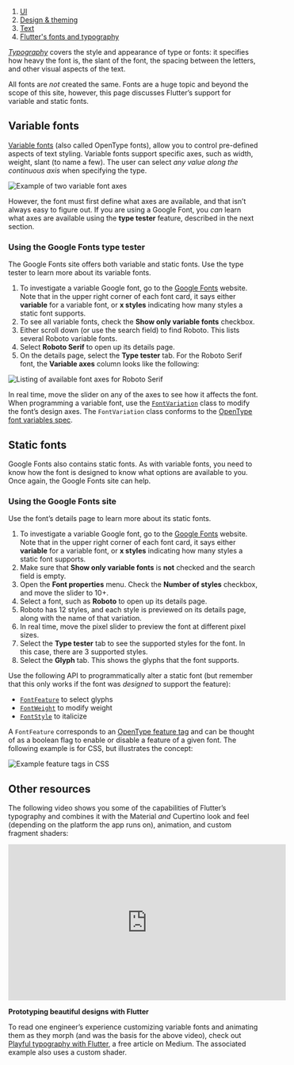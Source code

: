 1.  [UI](https://docs.flutter.dev/ui)
2.  [Design & theming](https://docs.flutter.dev/ui/design)
3.  [Text](https://docs.flutter.dev/ui/design/text)
4.  [Flutter's fonts and typography](https://docs.flutter.dev/ui/design/text/typography)

[_Typography_](https://en.wikipedia.org/wiki/Typography) covers the style and appearance of type or fonts: it specifies how heavy the font is, the slant of the font, the spacing between the letters, and other visual aspects of the text.

All fonts are _not_ created the same. Fonts are a huge topic and beyond the scope of this site, however, this page discusses Flutter’s support for variable and static fonts.

## Variable fonts

[Variable fonts](https://fonts.google.com/knowledge/introducing_type/introducing_variable_fonts) (also called OpenType fonts), allow you to control pre-defined aspects of text styling. Variable fonts support specific axes, such as width, weight, slant (to name a few). The user can select _any value along the continuous axis_ when specifying the type.

![Example of two variable font axes](https://docs.flutter.dev/assets/images/docs/development/ui/typography/variable-font-axes.png)

However, the font must first define what axes are available, and that isn’t always easy to figure out. If you are using a Google Font, you _can_ learn what axes are available using the **type tester** feature, described in the next section.

### Using the Google Fonts type tester

The Google Fonts site offers both variable and static fonts. Use the type tester to learn more about its variable fonts.

1.  To investigate a variable Google font, go to the [Google Fonts](https://fonts.google.com/) website. Note that in the upper right corner of each font card, it says either **variable** for a variable font, or **x styles** indicating how many styles a static font supports.
2.  To see all variable fonts, check the **Show only variable fonts** checkbox.
3.  Either scroll down (or use the search field) to find Roboto. This lists several Roboto variable fonts.
4.  Select **Roboto Serif** to open up its details page.
5.  On the details page, select the **Type tester** tab. For the Roboto Serif font, the **Variable axes** column looks like the following:

![Listing of available font axes for Roboto Serif](https://docs.flutter.dev/assets/images/docs/development/ui/typography/roboto-serif-font-axes.png)

In real time, move the slider on any of the axes to see how it affects the font. When programming a variable font, use the [`FontVariation`](https://api.flutter.dev/flutter/dart-ui/FontVariation-class.html) class to modify the font’s design axes. The `FontVariation` class conforms to the [OpenType font variables spec](https://learn.microsoft.com/en-us/typography/opentype/spec/otvaroverview).

## Static fonts

Google Fonts also contains static fonts. As with variable fonts, you need to know how the font is designed to know what options are available to you. Once again, the Google Fonts site can help.

### Using the Google Fonts site

Use the font’s details page to learn more about its static fonts.

1.  To investigate a variable Google font, go to the [Google Fonts](https://fonts.google.com/) website. Note that in the upper right corner of each font card, it says either **variable** for a variable font, or **x styles** indicating how many styles a static font supports.
2.  Make sure that **Show only variable fonts** is **not** checked and the search field is empty.
3.  Open the **Font properties** menu. Check the **Number of styles** checkbox, and move the slider to 10+.
4.  Select a font, such as **Roboto** to open up its details page.
5.  Roboto has 12 styles, and each style is previewed on its details page, along with the name of that variation.
6.  In real time, move the pixel slider to preview the font at different pixel sizes.
7.  Select the **Type tester** tab to see the supported styles for the font. In this case, there are 3 supported styles.
8.  Select the **Glyph** tab. This shows the glyphs that the font supports.

Use the following API to programmatically alter a static font (but remember that this only works if the font was _designed_ to support the feature):

-   [`FontFeature`](https://api.flutter.dev/flutter/dart-ui/FontFeature-class.html) to select glyphs
-   [`FontWeight`](https://api.flutter.dev/flutter/dart-ui/FontWeight-class.html) to modify weight
-   [`FontStyle`](https://api.flutter.dev/flutter/dart-ui/FontStyle.html) to italicize

A `FontFeature` corresponds to an [OpenType feature tag](https://learn.microsoft.com/en-us/typography/opentype/spec/featuretags) and can be thought of as a boolean flag to enable or disable a feature of a given font. The following example is for CSS, but illustrates the concept:

![Example feature tags in CSS](https://docs.flutter.dev/assets/images/docs/development/ui/typography/feature-tag-example.png)

## Other resources

The following video shows you some of the capabilities of Flutter’s typography and combines it with the Material _and_ Cupertino look and feel (depending on the platform the app runs on), animation, and custom fragment shaders:

<iframe width="560" height="315" src="https://www.youtube.com/embed/sA5MRFFUuOU?enablejsapi=1&amp;origin=https%3A%2F%2Fdocs.flutter.dev" title="Learn how to prototype beautiful designs with Flutter" frameborder="0" allow="accelerometer; autoplay; clipboard-write; encrypted-media; gyroscope; picture-in-picture; web-share" allowfullscreen="" loading="lazy" data-gtm-yt-inspected-5="true" id="914136041" data-gtm-yt-inspected-9257802_51="true" data-gtm-yt-inspected-9257802_75="true" data-gtm-yt-inspected-9257802_114="true"></iframe>

**Prototyping beautiful designs with Flutter**

To read one engineer’s experience customizing variable fonts and animating them as they morph (and was the basis for the above video), check out [Playful typography with Flutter](https://medium.com/flutter/playful-typography-with-flutter-f030385058b4), a free article on Medium. The associated example also uses a custom shader.